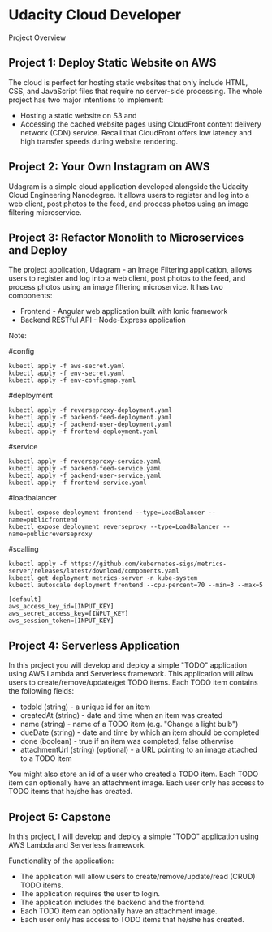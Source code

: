 # Udacity Cloud Developer

Project Overview

## Project 1: Deploy Static Website on AWS

The cloud is perfect for hosting static websites that only include HTML, CSS, and JavaScript files that require no server-side processing. The whole project has two major intentions to implement:
- Hosting a static website on S3 and
- Accessing the cached website pages using CloudFront content delivery network (CDN) service. Recall that CloudFront offers low latency and high transfer speeds during website rendering.

## Project 2: Your Own Instagram on AWS

Udagram is a simple cloud application developed alongside the Udacity Cloud Engineering Nanodegree. It allows users to register and log into a web client, post photos to the feed, and process photos using an image filtering microservice.

## Project 3: Refactor Monolith to Microservices and Deploy

The project application, Udagram - an Image Filtering application, allows users to register and log into a web client, post photos to the feed, and process photos using an image filtering microservice. It has two components:
- Frontend - Angular web application built with Ionic framework
- Backend RESTful API - Node-Express application

Note:

#config
```
kubectl apply -f aws-secret.yaml
kubectl apply -f env-secret.yaml
kubectl apply -f env-configmap.yaml
```

#deployment
```
kubectl apply -f reverseproxy-deployment.yaml
kubectl apply -f backend-feed-deployment.yaml
kubectl apply -f backend-user-deployment.yaml
kubectl apply -f frontend-deployment.yaml
```

#service
```
kubectl apply -f reverseproxy-service.yaml
kubectl apply -f backend-feed-service.yaml
kubectl apply -f backend-user-service.yaml
kubectl apply -f frontend-service.yaml
```

#loadbalancer
```
kubectl expose deployment frontend --type=LoadBalancer --name=publicfrontend
kubectl expose deployment reverseproxy --type=LoadBalancer --name=publicreverseproxy
```

#scalling
```
kubectl apply -f https://github.com/kubernetes-sigs/metrics-server/releases/latest/download/components.yaml
kubectl get deployment metrics-server -n kube-system
kubectl autoscale deployment frontend --cpu-percent=70 --min=3 --max=5
```

```
[default]
aws_access_key_id=[INPUT_KEY]
aws_secret_access_key=[INPUT_KEY]
aws_session_token=[INPUT_KEY]
```

## Project 4: Serverless Application

In this project you will develop and deploy a simple "TODO" application using AWS Lambda and Serverless framework. This application will allow users to create/remove/update/get TODO items. Each TODO item contains the following fields:
- todoId (string) - a unique id for an item
- createdAt (string) - date and time when an item was created
- name (string) - name of a TODO item (e.g. "Change a light bulb")
- dueDate (string) - date and time by which an item should be completed
- done (boolean) - true if an item was completed, false otherwise
- attachmentUrl (string) (optional) - a URL pointing to an image attached to a TODO item

You might also store an id of a user who created a TODO item. Each TODO item can optionally have an attachment image. Each user only has access to TODO items that he/she has created.

## Project 5: Capstone

In this project, I will develop and deploy a simple "TODO" application using AWS Lambda and Serverless framework.

Functionality of the application:
- The application will allow users to create/remove/update/read (CRUD) TODO items.
- The application requires the user to login.
- The application includes the backend and the frontend.
- Each TODO item can optionally have an attachment image.
- Each user only has access to TODO items that he/she has created.
